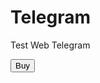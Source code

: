 <hmtl lang="ru">
<head>
    <meta charset="UTF-8">
    <title>Тест</title>
</head>
<body>
    <div id="main">
        <h1>Telegram</h1>
        <p> Test Web Telegram </p>
        <button id="buy"> Buy </button>
    </div>
</body>
</hmtl>
